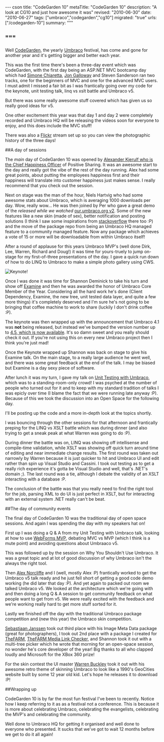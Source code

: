 --- cson
title: "CodeGarden 10"
metaTitle: "CodeGarden 10"
description: "A look at CG10 and just how awesome it was"
revised: "2010-06-30"
date: "2010-06-27"
tags: ["umbraco","codegarden","cg10"]
migrated: "true"
urls: ["/codegarden-10"]
summary: """

"""
---
Well [CodeGarden][1], the yearly [Umbraco][2] festival, has come and gone for another year and it's getting bigger and better each year.

This was the first time there's been a three-day event which was CodeGarden, with the first day being an ASP.NET MVC bootcamp day which had [Simone Chiaretta][3], [Jon Galloway][4] and Steven Sanderson ran two tracks, one for the beginners of MVC and one for the advanced MVC users. I must admit I missed a fair bit as I was frantically going over my code for the keynote, unit testing talk, linq vs xslt battle and Umbraco v5.

But there was some really awesome stuff covered which has given us so really good ideas for v5.

One other excitement this year was that day 1 and day 2 were completely recorded and Umbraco HQ will be releasing the videos soon for everyone to enjoy, and this does include the MVC stuff!

There was also a [Flickr][5] stream set up so you can view the photographic history of the three days!

##A day of sessions

The *main* day of CodeGarden 10 was opened by [Alexander Kjerulf who is the Chief Happiness Officer][6] of Positive Sharing. It was an awesome start to the day and really got the vibe of the rest of the day running. Alex had some great points, about putting the employees happiness first and their happiness will translate into customer happiness just makes sense. I really recommend that you check out the session.

Next on stage was the man of the hour, Niels Hartvig who had some awesome stats about Umbraco, which is averaging 1000 downloads per day. Wow, really wow... He was then joined by Per who gave a great demo of the *released while we watched* [our.umbraco.org v2][7]. Some of the new features like a new skin (made of sex), better notification and posting solutions (I think I saw some inspirations from [stackoverflow][8] there too :P) and the move of the package repo from being an Umbraco HQ managed feature to a community managed feature. Now any package which achieves a vote of 15 or more will be downloadable from within Umbraco itself!

After a round of applause for this years Umbraco MVP's (well done Dirk, Lee, Warren, Richard and Doug!) it was time for yours-truely to jump on-stage for my first-of-three presentations of the day. I gave a quick run down of how to do LINQ to Umbraco to make a simple photo gallery using CWS.

![Keynote!][9]

Once I was done it was time for Shannon Deminick to take his turn and show off [Examine][10] and then he was awarded the honor of Umbraco Core Member of the Year. Considering all the hard work he's done (Client Dependency, Examine, the new tree, unit tested data layer, and quite a few more things) it's completely deserved and I'm sure he's not going to be bringing that coffee machine to work to share (luckily I don't drink coffee :P).

The keynote was then wrapped up with the announcement that Umbraco 4.1 was **not** being released, but instead we've bumped the version number up to [4.5, which is now available][11]. It's so damn sweet and you really should check it out. If you're not using this on every new Umbraco project then I think you're just mad!

Once the Keynote wrapped up Shannon was back on stage to give his Examine talk. On the main stage, to a really large audience he went well, and there was some great feedback at the end of the talk. I may be biased but Examine is a day sexy piece of software.

After lunch it was my turn, I gave my talk on [Unit Testing with Umbraco][12], which was to a standing-room-only crowd! I was psyched at the number of people who turned out for it and to keep with my standard tradition of talks I was epicly over time (I blame the fact that we were running late anyway :P). Because of this we took the discussion into an Open Space for the following day.

I'll be posting up the code and a more in-depth look at the topics shortly.

I was bouncing through the other sessions for that afternoon and frantically preping for the LINQ vs XSLT battle which was during dinner (and also trying to get a sneak peak at what Warren was going to do :P).

During dinner the battle was on, LINQ was showing off intellisense and compile-time validation, while XSLT was showing off quick turn around time of editing and near immediate change results. The first round was taken out narrowly by Warren because it is just quicker to hit and Umbraco UI and edit rather than spin up Visual Studio and Cassini. I took out testing as to get a really rich experience it's gotta be Visual Studio and well, that's .NET's domain ;). The last round was a tie, although I debate the validity of an XSLT interacting with a database :P.

The conclusion of the battle was that you really need to find the right tool for the job, parsing XML to do UI is just perfect in XSLT, but for interacting with an external system .NET really can't be beat.

##The day of community events

The final day of CodeGarden 10 was the traditional day of open space sessions. And again I was spending the day with my speakers hat on!

First up I was doing a Q & A from my Unit Testing with Umbraco talk, looking at how to use [WebForms MVP][13], debating MVC vs MVP (which I think is a mute point) and avoiding questions about Umbraaco v5.

This was followed up by the session on Why You Shouldn't Use Umbraco. It was a great topic and at lot of good discussion of why Umbraco isn't the always the right tool.

Then [Alex Norcliffe][14] and I (well, mostly Alex :P) frantically worked to get the Umbraco v5 talk ready and he just fell short of getting a good code demo working (he did later that day :P). And yet again to packed out room we talked Umbraco v5. We looked at the architecture which we're going with and then doing a long Q & A session to get community feedback on what people want to get from v5. We were really excited with the feedback and we're working really hard to get more stuff sorted for it.

Lastly we finished off the day with the traditional Umbraco package competition and (new this year) the Umbraco skin competition.

[Sebastiaan Janssen][15] took out third place with his Image Meta Data package (great for photographers), I took out 2nd place with a package I created for [TheFARM][16], [TheFARM Media Link Checker][17], and Shannon took it out with a multi-tree picker which he wrote that morning for an open-space session, no wonder he's core developer of the year! Big thanks to all who clapped loudly and Microsoft for the XBox 360 prize!

For the skin contest the UI master [Warren Buckley][18] took it out with his awesome retro theme of skinning Umbraco to look like a 1990's GeoCities website built by some 12 year old kid. Let's hope he releases it to download :P!

##Wrapping up

CodeGarden 10 is by far the most fun festival I've been to recently. Notice how I keep referring to it as as a festival not a conference. This is because it is more about celebrating Umbraco, celebrating the evangelists, celebrating the MVP's and celebrating the community.

Well done to Umbraco HQ for getting it organised and well done to everyone who presented. It sucks that we've got to wait 12 months before we get to do it all again!


  [1]: http://codegarden10.com
  [2]: http://umbraco.org
  [3]: http://codeclimber.net.nz/
  [4]: http://weblogs.asp.net/jgalloway/
  [5]: http://www.flickr.com/photos/tags/cg10
  [6]: http://positivesharing.com/
  [7]: http://our.umbraco.org
  [8]: http://stackoverflow.com
  [9]: http://farm2.static.flickr.com/1015/4731315528_8314b94ba3.jpg
  [10]: http://examine.codeplex.com
  [11]: http://umbraco.codeplex.com/releases/view/47241
  [12]: /unit-testing-with-umbraco
  [13]: http://webformsmvp.com
  [14]: http://boxbinary.com
  [15]: http://cultiv.nl/
  [16]: http://thefarmdigital.com.au
  [17]: http://our.umbraco.org/projects/backoffice-extensions/thefarm-media-link-checker
  [18]: http://www.creativewebspecialist.co.uk/